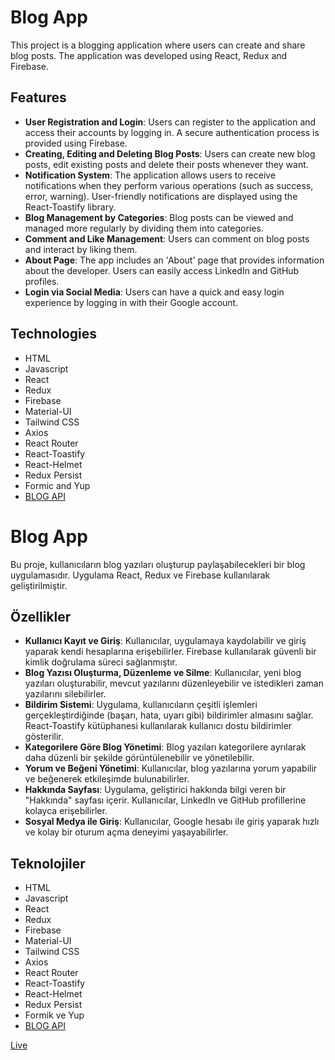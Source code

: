 # Blog App

This project is a blogging application where users can create and share blog posts. The application was developed using React, Redux and Firebase.

## Features

- **User Registration and Login**: Users can register to the application and access their accounts by logging in. A secure authentication process is provided using Firebase.
- **Creating, Editing and Deleting Blog Posts**: Users can create new blog posts, edit existing posts and delete their posts whenever they want.
- **Notification System**: The application allows users to receive notifications when they perform various operations (such as success, error, warning). User-friendly notifications are displayed using the React-Toastify library.
- **Blog Management by Categories**: Blog posts can be viewed and managed more regularly by dividing them into categories.
- **Comment and Like Management**: Users can comment on blog posts and interact by liking them.
- **About Page**: The app includes an 'About' page that provides information about the developer. Users can easily access LinkedIn and GitHub profiles.
- **Login via Social Media**: Users can have a quick and easy login experience by logging in with their Google account.

## Technologies

- HTML
- Javascript
- React
- Redux
- Firebase
- Material-UI
- Tailwind CSS
- Axios
- React Router
- React-Toastify
- React-Helmet
- Redux Persist
- Formic and Yup
- [BLOG API](https://blog-api-js.fullstack.clarusway.com/)


# Blog App

Bu proje, kullanıcıların blog yazıları oluşturup paylaşabilecekleri bir blog uygulamasıdır. Uygulama React, Redux ve Firebase kullanılarak geliştirilmiştir.

## Özellikler

- **Kullanıcı Kayıt ve Giriş**: Kullanıcılar, uygulamaya kaydolabilir ve giriş yaparak kendi hesaplarına erişebilirler. Firebase kullanılarak güvenli bir kimlik doğrulama süreci sağlanmıştır.
- **Blog Yazısı Oluşturma, Düzenleme ve Silme**: Kullanıcılar, yeni blog yazıları oluşturabilir, mevcut yazılarını düzenleyebilir ve istedikleri zaman yazılarını silebilirler.
- **Bildirim Sistemi**: Uygulama, kullanıcıların çeşitli işlemleri gerçekleştirdiğinde (başarı, hata, uyarı gibi) bildirimler almasını sağlar. React-Toastify kütüphanesi kullanılarak kullanıcı dostu bildirimler gösterilir.
- **Kategorilere Göre Blog Yönetimi**: Blog yazıları kategorilere ayrılarak daha düzenli bir şekilde görüntülenebilir ve yönetilebilir.
- **Yorum ve Beğeni Yönetimi**: Kullanıcılar, blog yazılarına yorum yapabilir ve beğenerek etkileşimde bulunabilirler.
- **Hakkında Sayfası**: Uygulama, geliştirici hakkında bilgi veren bir "Hakkında" sayfası içerir. Kullanıcılar, LinkedIn ve GitHub profillerine kolayca erişebilirler.
- **Sosyal Medya ile Giriş**: Kullanıcılar, Google hesabı ile giriş yaparak hızlı ve kolay bir oturum açma deneyimi yaşayabilirler.

## Teknolojiler

- HTML
- Javascript
- React
- Redux
- Firebase
- Material-UI
- Tailwind CSS
- Axios
- React Router
- React-Toastify
- React-Helmet
- Redux Persist
- Formik ve Yup
- [BLOG API](https://blog-api-js.fullstack.clarusway.com/)

[Live](https://fy-blog-app.netlify.app/)
